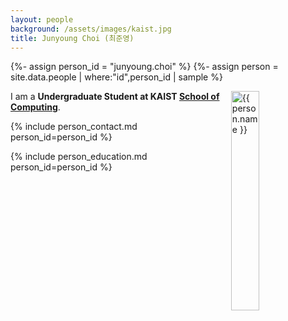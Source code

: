 ```yaml
---
layout: people
background: /assets/images/kaist.jpg
title: Junyoung Choi (최준영)
---
```


{%- assign person_id = "junyoung.choi" %}
{%- assign person = site.data.people | where:"id",person_id | sample %}

<img align="right" style="width: 30%; padding-left: 3%;" src="{{ site.baseurl }}/assets/images/people/jungin.rhee.jpg" alt="{{ person.name }}">

I am a **Undergraduate Student at KAIST [School of Computing](https://cs.kaist.ac.kr)**.


{% include person_contact.md person_id=person_id %}


{% include person_education.md person_id=person_id %}

